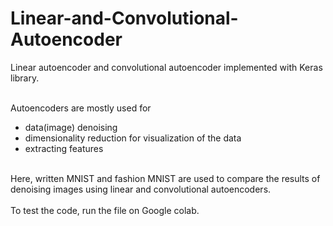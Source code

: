 # Linear-and-Convolutional-Autoencoder

Linear autoencoder and convolutional autoencoder implemented with Keras library.<br><br>

Autoencoders are mostly used for
<ul>
  <li>data(image) denoising</li>
  <li>dimensionality reduction for visualization of the data</li>
  <li>extracting features</li>
</ul>
<br>
Here, written MNIST and fashion MNIST are used to compare the results of denoising images using linear and convolutional autoencoders.<br><br>
To test the code, run the file on Google colab.
